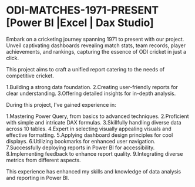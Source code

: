 # ODI-MATCHES-1971-PRESENT [Power BI |Excel | Dax Studio]

Embark on a cricketing journey spanning 1971 to present with our project. Unveil captivating dashboards revealing match stats, team records, player achievements, and rankings, capturing the essence of ODI cricket in just a click.

This project aims to craft a unified report catering to the needs of competitive cricket.

1.Building a strong data foundation.
2.Creating user-friendly reports for clear understanding.
3.Offering detailed insights for in-depth analysis.

During this project, I've gained experience in:

1.Mastering Power Query, from basics to advanced techniques.
2.Proficient with simple and intricate DAX formulas.
3.Skillfully handling diverse data across 10 tables.
4.Expert in selecting visually appealing visuals and effective formatting.
5.Applying dashboard design principles for cool displays.
6.Utilizing bookmarks for enhanced user navigation.
7.Successfully deploying reports in Power BI for accessibility.
8.Implementing feedback to enhance report quality.
9.Integrating diverse metrics from different aspects.

This experience has enhanced my skills and knowledge of data analysis and reporting in Power BI.
